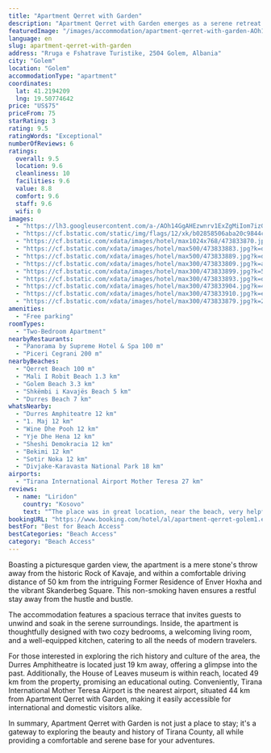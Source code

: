 ```yaml
---
title: "Apartment Qerret with Garden"
description: "Apartment Qerret with Garden emerges as a serene retreat in the heart of Golem, Tirana County, offering a unique blend of convenience and tranquility."
featuredImage: "/images/accommodation/apartment-qerret-with-garden-AOh14GgAHEzw.jpg"
language: en
slug: apartment-qerret-with-garden
address: "Rruga e Fshatrave Turistike, 2504 Golem, Albania"
city: "Golem"
location: "Golem"
accommodationType: "apartment"
coordinates:
  lat: 41.2194209
  lng: 19.50774642
price: "US$75"
priceFrom: 75
starRating: 3
rating: 9.5
ratingWords: "Exceptional"
numberOfReviews: 6
ratings:
  overall: 9.5
  location: 9.6
  cleanliness: 10
  facilities: 9.6
  value: 8.8
  comfort: 9.6
  staff: 9.6
  wifi: 0
images:
  - "https://lh3.googleusercontent.com/a-/AOh14GgAHEzwnrv1ExZgMiIom7izG_ELkdXQjjb_i5oM=s96-c64"
  - "https://cf.bstatic.com/static/img/flags/12/xk/b02858506aba20c9844cce25c84ae81896d81c6a.png"
  - "https://cf.bstatic.com/xdata/images/hotel/max1024x768/473833870.jpg?k=3c5e20452b329cb758c66c64ccd071205b1204adc4065ad6454a005e92b42989&o=&hp=1"
  - "https://cf.bstatic.com/xdata/images/hotel/max500/473833883.jpg?k=de6ed98ab1916e3a65fb48601794024cad37d9bed82a4052bb6d39fd1f9566b6&o=&hp=1"
  - "https://cf.bstatic.com/xdata/images/hotel/max500/473833889.jpg?k=d8c9d0fa336c422d4654c23cbb7dbb98a342b30b4b99a5d6d8f68d25e226baaa&o=&hp=1"
  - "https://cf.bstatic.com/xdata/images/hotel/max300/473833809.jpg?k=ac3efbf45335b7bef267c5bbe9567fa67bc30fd68eb28d2746d3b929857d3f3f&o=&hp=1"
  - "https://cf.bstatic.com/xdata/images/hotel/max300/473833899.jpg?k=5884fa8de0934bc0fa62d8d7f0c29363ca22421d9e026857470a920f778ee28b&o=&hp=1"
  - "https://cf.bstatic.com/xdata/images/hotel/max300/473833893.jpg?k=d63bcd09eacdeb2dbcd7fc722573c4f00dac64e7b4743e75469a08ff70ebf961&o=&hp=1"
  - "https://cf.bstatic.com/xdata/images/hotel/max300/473833904.jpg?k=4c3b04f13719c334f520336c9b2721c1a1bd66d93845d19eca5af271904ffe46&o=&hp=1"
  - "https://cf.bstatic.com/xdata/images/hotel/max300/473833910.jpg?k=e40cf41837933603afebfdc1ab576fe00bc4f865b30941238c7ee579712f45ee&o=&hp=1"
  - "https://cf.bstatic.com/xdata/images/hotel/max300/473833879.jpg?k=2a9b7c790dd07acf66acd67d498fbe0eeacb14601e87b6c9db7aeacaf3211809&o=&hp=1"
amenities:
  - "Free parking"
roomTypes:
  - "Two-Bedroom Apartment"
nearbyRestaurants:
  - "Panorama by Supreme Hotel & Spa 100 m"
  - "Piceri Cegrani 200 m"
nearbyBeaches:
  - "Qerret Beach 100 m"
  - "Mali I Robit Beach 1.3 km"
  - "Golem Beach 3.3 km"
  - "Shkëmbi i Kavajës Beach 5 km"
  - "Durres Beach 7 km"
whatsNearby:
  - "Durres Amphiteatre 12 km"
  - "1. Maj 12 km"
  - "Wine Dhe Pooh 12 km"
  - "Yje Dhe Hena 12 km"
  - "Sheshi Demokracia 12 km"
  - "Bekimi 12 km"
  - "Sotir Noka 12 km"
  - "Divjake-Karavasta National Park 18 km"
airports:
  - "Tirana International Airport Mother Teresa 27 km"
reviews:
  - name: "Liridon"
    country: "Kosovo"
    text: "“The place was in great location, near the beach, very helpful and welcoming owner.”"
bookingURL: "https://www.booking.com/hotel/al/apartment-qerret-golem1.en-gb.html?aid=8035640"
bestFor: "Best for Beach Access"
bestCategories: "Beach Access"
category: "Beach Access"
---
```


Boasting a picturesque garden view, the apartment is a mere stone's throw away from the historic Rock of Kavaje, and within a comfortable driving distance of 50 km from the intriguing Former Residence of Enver Hoxha and the vibrant Skanderbeg Square. This non-smoking haven ensures a restful stay away from the hustle and bustle.

The accommodation features a spacious terrace that invites guests to unwind and soak in the serene surroundings. Inside, the apartment is thoughtfully designed with two cozy bedrooms, a welcoming living room, and a well-equipped kitchen, catering to all the needs of modern travelers.

For those interested in exploring the rich history and culture of the area, the Durres Amphitheatre is located just 19 km away, offering a glimpse into the past. Additionally, the House of Leaves museum is within reach, located 49 km from the property, promising an educational outing. Conveniently, Tirana International Mother Teresa Airport is the nearest airport, situated 44 km from Apartment Qerret with Garden, making it easily accessible for international and domestic visitors alike.

In summary, Apartment Qerret with Garden is not just a place to stay; it's a gateway to exploring the beauty and history of Tirana County, all while providing a comfortable and serene base for your adventures.